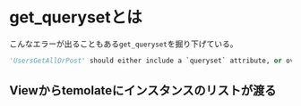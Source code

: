 # get_querysetとは

こんなエラーが出ることもある`get_queryset`を掘り下げている。

```python
'UsersGetAllOrPost' should either include a `queryset` attribute, or override the `get_queryset()` method
```

## Viewからtemolateにインスタンスのリストが渡る
